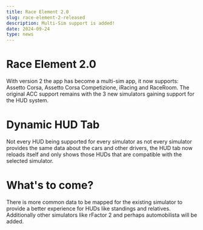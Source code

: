 ```yaml
---
title: Race Element 2.0
slug: race-element-2-released
description: Multi-Sim support is added!
date: 2024-09-24
type: news 
---
```

# Race Element 2.0
With version 2 the app has become a multi-sim app, it now supports: Assetto Corsa, Assetto Corsa Competizione, iRacing and RaceRoom.
The original ACC support remains with the 3 new simulators gaining support for the HUD system.

# Dynamic HUD Tab
Not every HUD being supported for every simulator as not every simulator provides the same data about the cars and other drivers, the HUD tab now reloads itself and only shows those HUDs that are compatible with the selected simulator.

# What's to come?
There is more common data to be mapped for the existing simulator to provide a better experience for HUDs like standings and relatives. 
Additionally other simulators like rFactor 2 and perhaps automobilista will be added.
